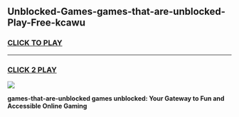 
## Unblocked-Games-games-that-are-unblocked-Play-Free-kcawu
<h3>
<a href="https://premium76.site?title=games-that-are-unblocked&ref=23A">CLICK TO PLAY</a></h3>
<hr>

<h3>
<a href="https://premium76.site?title=games-that-are-unblocked&ref=23A">CLICK 2 PLAY</a>
  
</h3>

<a href="https://premium76.site?title=games-that-are-unblocked&ref=23A"><img src="https://clearcache.store/games.png"></a>


**games-that-are-unblocked games unblocked: Your Gateway to Fun and Accessible Online Gaming**
